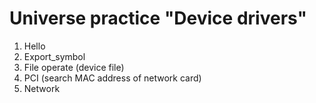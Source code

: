 # Universe practice "Device drivers"
1. Hello
2. Export_symbol
3. File operate (device file)
4. PCI (search MAC address of network card)
5. Network 
